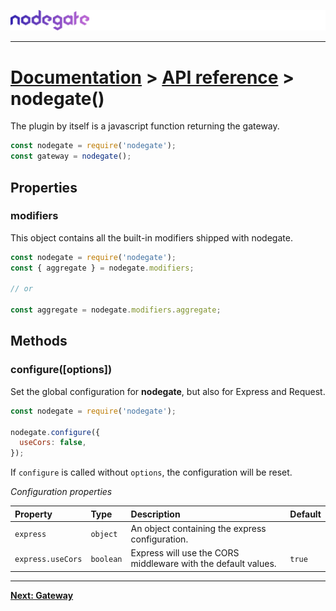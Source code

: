 ![nodegate](../images/logo-documentation.png)

---

# [Documentation](README.md) > [API reference](api-reference.md) > nodegate()

The plugin by itself is a javascript function returning the gateway.

```js
const nodegate = require('nodegate');
const gateway = nodegate();
```

## Properties

### modifiers

This object contains all the built-in modifiers shipped with nodegate.

```js
const nodegate = require('nodegate');
const { aggregate } = nodegate.modifiers;

// or

const aggregate = nodegate.modifiers.aggregate;
```

## Methods

### configure([options])

Set the global configuration for **nodegate**, but also for Express and Request.

```js
const nodegate = require('nodegate');

nodegate.configure({
  useCors: false,
});
```

If `configure` is called without `options`, the configuration will be reset.

_Configuration properties_

| Property          | Type      | Description                                                   | Default |
| :---------------- | :-------- | :------------------------------------------------------------ | :------ |
| `express`         | `object`  | An object containing the express configuration.               |         |
| `express.useCors` | `boolean` | Express will use the CORS middleware with the default values. | `true`  |

---

**[Next: Gateway](api-reference-gateway.md)**
